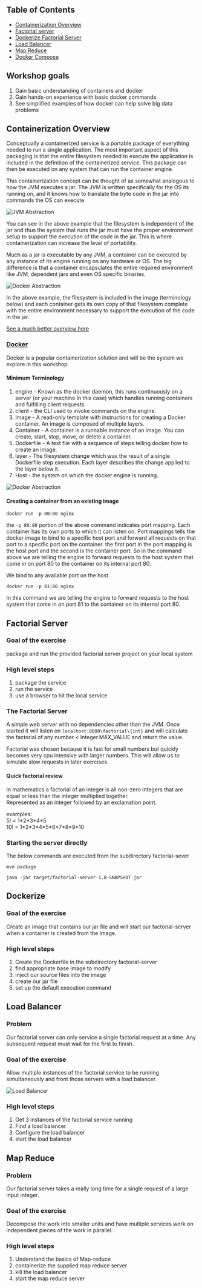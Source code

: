 ## Table of Contents

* [Containerization Overview](#containerization-overview)
* [Factorial server](#factorial-server)
* [Dockerize Factorial Server](#dockerize)
* [Load Balancer](#load-balancer)
* [Map Reduce](#map-reduce)
* [Docker Compose](#docker-compose)

## Workshop goals
1. Gain basic understanding of containers and docker
1. Gain hands-on experience with basic docker commands
1. See simplified examples of how docker can help solve big data problems

## Containerization Overview
Conceptually a containerized service is a portable package of everything needed to run a single application. The most
important aspect of this packaging is that the entire filesystem needed to execute the application is included in the
definition of the containerized service.  This package can then be executed on any system that can run the container
engine.

This containerization concept can be thought of as somewhat analogous to how the JVM executes a jar.  The JVM is written
specifically for the OS its running on, and it knows how to translate the byte code in the jar into commands the OS can
execute.  

![JVM Abstraction](jvm.png)

You can see in the above example that the filesystem is independent of the jar and thus the system that runs the jar
must have the proper environment setup to support the execution of the code in the jar.  This is where containerization
can increase the level of portability.

Much as a jar is 
executable by any JVM, a container can be executed by any instance of its engine running on any hardware or OS.
 The big difference is that a container encapsulates the entire required environment like JVM, dependent jars and
even OS specific binaries.

![Docker Abstraction](Container.png)

In the above example, the filesystem is included in the image (terminology below) and each container gets its own copy
of that filesystem complete with the entire environment necessary to support the execution of the code in the jar.

[See a much better overview here](https://medium.com/geekculture/introduction-to-containers-basics-of-containerization-bb60503df931)

### [Docker](https://docs.docker.com/get-started/overview/)

Docker is a popular containerization solution and will be the system we explore in this workshop.

#### Minimum Terminology
1. engine - Known as the docker daemon, this runs continuously on a server (or your machine in this case) which handles
 running containers and fulfilling client requests.
2. client - the CLI used to invoke commands on the engine.
3. Image - A read-only template with instructions for creating a Docker container. An image is composed of multiple layers.
4. Container - A container is a runnable instance of an image. You can create, start, stop, move, or delete a container.
5. Dockerfile - A text file with a sequence of steps telling docker how to create an image.
6. layer - The filesystem change which was the result of a single Dockerfile step execution.  Each layer describes
 the change applied to the layer below it.
7. Host - the system on which the docker engine is running.

![Docker Abstraction](docker-layers.webp)

#### Creating a container from an existing image
```shell
docker run -p 80:80 nginx
```
the `-p 80:80` portion of the above command indicates port mapping.  Each container has its own ports to which it can
listen on.  Port mappings tells the docker image to bind to a specific host port and forward all requests on that port
to a specific port on the container. the first port in the port mapping is the host port and the second is the container
port.  So in the command above we are telling the engine to forward requests to the host system that come in on port 80
to the container on its internal port 80.  

We bind to any available port on the host
```shell
docker run -p 81:80 nginx
```
In this command we are telling the engine to forward requests to the host system that come in on port 81 to the container 
on its internal port 80.

## Factorial Server
### Goal of the exercise
package and run the provided factorial server project on your local system

### High level steps
1. package the service
1. run the service
1. use a browser to hit the local service

### The Factorial Server
A simple web server with no dependencies other than the JVM.  Once started it will listen on `localhost:8080\factorial\{int}`
and will calculate the factorial of any number < Integer.MAX_VALUE and return the value.

Factorial was chosen because it is fast for small numbers but quickly becomes very cpu intensive with larger numbers. 
This will allow us to simulate slow requests in later exercises.

#### Quick factorial review
In mathematics a factorial of an integer is all non-zero integers that are equal or less than the integer multiplied together.   
Represented as an integer followed by an exclamation point.

examples:   
5! = 1\*2\*3\*4\*5   
10! = 1\*2\*3\*4\*5\*6\*7\*8\*9\*10   

### Starting the server directly
The below commands are executed from the subdirectory factorial-sever
```shell
mvn package
```

```shell
java -jar target/factorial-server-1.0-SNAPSHOT.jar
```

## Dockerize
### Goal of the exercise 

Create an image that contains our jar file and will start our factorial-server when a container is created from the image.

### High level steps
1. Create the Dockerfile in the subdirectory factorial-server
1. find appropriate base image to modify
1. inject our source files into the image
1. create our jar file
1. set up the default execution command

## Load Balancer
### Problem
Our factorial server can only service a single factorial request at a time.  Any subsequent request must wait for the first
to finish.

### Goal of the exercise
Allow multiple instances of the factorial service to be running simultaneously and front those servers with a load balancer.

![Load Balancer](loadbalancer.png)

### High level steps
1. Get 3 instances of the factorial service running
2. Find a load balancer
3. Configure the load balancer
3. start the load balancer 

## Map Reduce
### Problem
Our factorial server takes a really long time for a single request of a large input integer.
### Goal of the exercise
Decompose the work into smaller units and have multiple services work on independent pieces of the work in parallel.

### High level steps
1. Understand the basics of Map-reduce
2. containerize the supplied map reduce server
3. kill the load balancer
4. start the map reduce server